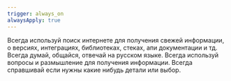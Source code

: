 ```yaml
---
trigger: always_on
alwaysApply: true
---
```

Всегда используй поиск интернете для получения свежей информации, о версиях, интеграциях, библиотеках, стеках, апи документации и тд.
Всегда думай, общайся, отвечай на русском языке.
Всегда используй вопросы и размышление для получения информации.
Всегда справшивай если нужны какие нибудь детали или выбор. 

